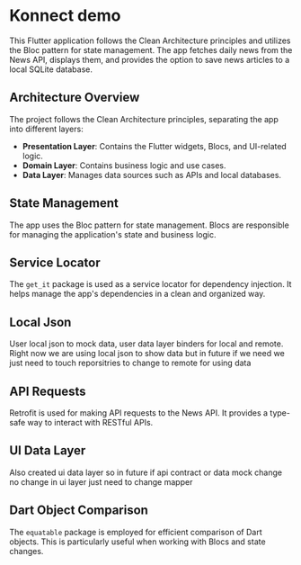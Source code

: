 # Konnect demo

This Flutter application follows the Clean Architecture principles and utilizes the Bloc pattern for state management. The app fetches daily news from the News API, displays them, and provides the option to save news articles to a local SQLite database.

## Architecture Overview

The project follows the Clean Architecture principles, separating the app into different layers:

- **Presentation Layer**: Contains the Flutter widgets, Blocs, and UI-related logic.
- **Domain Layer**: Contains business logic and use cases.
- **Data Layer**: Manages data sources such as APIs and local databases.

## State Management

The app uses the Bloc pattern for state management. Blocs are responsible for managing the application's state and business logic.

## Service Locator

The `get_it` package is used as a service locator for dependency injection. It helps manage the app's dependencies in a clean and organized way.


## Local Json

User local json to mock data, user data layer binders for local and remote. Right now we are using local json to show data but in future if we need we just need to touch reporsitries to change to remote for using data

## API Requests

Retrofit is used for making API requests to the News API. It provides a type-safe way to interact with RESTful APIs.

## UI Data Layer

Also created ui data layer so in future if api contract or data mock change no change in ui layer just need to change mapper


## Dart Object Comparison

The `equatable` package is employed for efficient comparison of Dart objects. This is particularly useful when working with Blocs and state changes.


   
